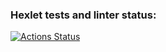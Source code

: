 ### Hexlet tests and linter status:
[![Actions Status](https://github.com/alex-vo/frontend-project-lvl2/workflows/hexlet-check/badge.svg)](https://github.com/alex-vo/frontend-project-lvl2/actions)